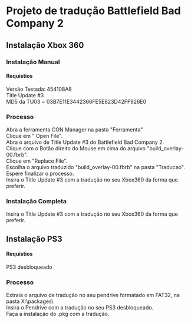 # Projeto de tradução Battlefield Bad Company 2

## Instalação Xbox 360
### Instalação Manual
#### Requistios

Versão Testada: 454108A8  
Title Update #3  
MD5 da TU03 = 03B7E11E3442366FE5E823D42FF926E0  

### Processo 

Abra a ferramenta CON Manager na pasta "Ferramenta"  
Clique em " Open File".  
Abra o arquivo de Title Update #3 do Battlefield Bad Company 2.  
Clique com o Botão direito do Mouse em cima do arquivo "build_overlay-00.fbrb".  
Clique em "Replace File".  
Escolha o arquivo traduzido "build_overlay-00.fbrb" na pasta "Traducao".  
Espere finalizar o processo.  
Insira o Title Update #3 com a tradução no seu Xbox360 da forma que preferir.  

### Instalação Completa  

Insira o Title Update #3 com a tradução no seu Xbox360 da forma que preferir.


## Instalação PS3
#### Requistios

PS3 desbloqueado  

### Processo

Extraia o arquivo de tradução no seu pendrive formatado em FAT32, na pasta X:\packages\  
Insira o Pendrive com a tradução no seu PS3 desbloqueado.  
Faça a instalação do .pkg com a tradução.  